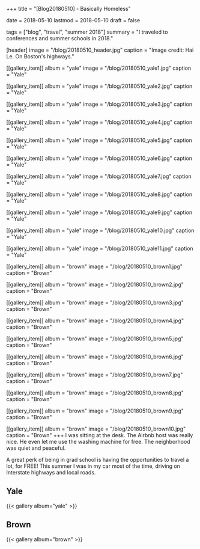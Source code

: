 +++
title = "[Blog20180510] - Basically Homeless"

date = 2018-05-10
lastmod = 2018-05-10
draft = false

tags = ["blog", "travel", "summer 2018"]
summary = "I traveled to conferences and summer schools in 2018."

[header]
image = "/blog/20180510_header.jpg"
caption = "Image credit: Hai Le. On Boston's highways."

[[gallery_item]]
album = "yale"
image = "/blog/20180510_yale1.jpg"
caption = "Yale"

[[gallery_item]]
album = "yale"
image = "/blog/20180510_yale2.jpg"
caption = "Yale"

[[gallery_item]]
album = "yale"
image = "/blog/20180510_yale3.jpg"
caption = "Yale"

[[gallery_item]]
album = "yale"
image = "/blog/20180510_yale4.jpg"
caption = "Yale"

[[gallery_item]]
album = "yale"
image = "/blog/20180510_yale5.jpg"
caption = "Yale"

[[gallery_item]]
album = "yale"
image = "/blog/20180510_yale6.jpg"
caption = "Yale"

[[gallery_item]]
album = "yale"
image = "/blog/20180510_yale7.jpg"
caption = "Yale"

[[gallery_item]]
album = "yale"
image = "/blog/20180510_yale8.jpg"
caption = "Yale"

[[gallery_item]]
album = "yale"
image = "/blog/20180510_yale9.jpg"
caption = "Yale"

[[gallery_item]]
album = "yale"
image = "/blog/20180510_yale10.jpg"
caption = "Yale"

[[gallery_item]]
album = "yale"
image = "/blog/20180510_yale11.jpg"
caption = "Yale"

[[gallery_item]]
album = "brown"
image = "/blog/20180510_brown1.jpg"
caption = "Brown"

[[gallery_item]]
album = "brown"
image = "/blog/20180510_brown2.jpg"
caption = "Brown"

[[gallery_item]]
album = "brown"
image = "/blog/20180510_brown3.jpg"
caption = "Brown"

[[gallery_item]]
album = "brown"
image = "/blog/20180510_brown4.jpg"
caption = "Brown"

[[gallery_item]]
album = "brown"
image = "/blog/20180510_brown5.jpg"
caption = "Brown"

[[gallery_item]]
album = "brown"
image = "/blog/20180510_brown6.jpg"
caption = "Brown"

[[gallery_item]]
album = "brown"
image = "/blog/20180510_brown7.jpg"
caption = "Brown"

[[gallery_item]]
album = "brown"
image = "/blog/20180510_brown8.jpg"
caption = "Brown"

[[gallery_item]]
album = "brown"
image = "/blog/20180510_brown9.jpg"
caption = "Brown"

[[gallery_item]]
album = "brown"
image = "/blog/20180510_brown10.jpg"
caption = "Brown"
+++
I was sitting at the desk. The Airbnb host was really nice. He even let me use the washing machine for free. The neighborhood was quiet and peaceful. 

A great perk of being in grad school is having the opportunities to travel a lot, for FREE! This summer I was in my car most of the time, driving on Interstate highways and local roads. 

## Yale
{{< gallery album="yale" >}}

## Brown
{{< gallery album="brown" >}}
